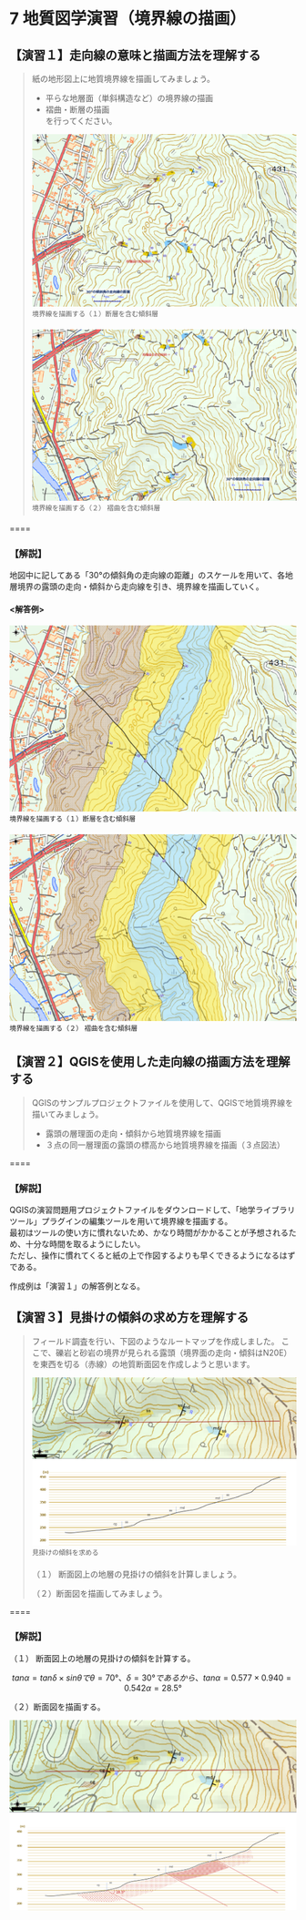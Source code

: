 # 7 地質図学演習（境界線の描画）  

## 【演習１】走向線の意味と描画方法を理解する  

>  紙の地形図上に地質境界線を描画してみましょう。  
> * 平らな地層面（単斜構造など）の境界線の描画
> * 褶曲・断層の描画  
> を行ってください。  
>
> ![境界線を描画する1](./img/chapter07_07.png)  
> <sup>境界線を描画する（１）断層を含む傾斜層</sup>  
>
> ![境界線を描画する2](./img/chapter07_08.png)  
> <sup>境界線を描画する（２） 褶曲を含む傾斜層</sup>  

====  
### 【解説】    

地図中に記してある「30°の傾斜角の走向線の距離」のスケールを用いて、各地層境界の露頭の走向・傾斜から走向線を引き、境界線を描画していく。

#### <解答例>    

![境界線を描画する1](./img/task_07_1_1.png)  
<sup>境界線を描画する（１）断層を含む傾斜層</sup>  

![境界線を描画する2](./img/task_07_1_2.png)  
<sup>境界線を描画する（２） 褶曲を含む傾斜層</sup>  


## 【演習２】QGISを使用した走向線の描画方法を理解する   

> QGISのサンプルプロジェクトファイルを使用して、QGISで地質境界線を描いてみましょう。  
> 
> * 露頭の層理面の走向・傾斜から地質境界線を描画
> * ３点の同一層理面の露頭の標高から地質境界線を描画（３点図法）  
> 

====    

### 【解説】  

QGISの演習問題用プロジェクトファイルをダウンロードして、「地学ライブラリツール」プラグインの編集ツールを用いて境界線を描画する。  
最初はツールの使い方に慣れないため、かなり時間がかかることが予想されるため、十分な時間を取るようにしたい。  
ただし、操作に慣れてくると紙の上で作図するよりも早くできるようになるはずである。

作成例は「演習１」の解答例となる。  


## 【演習３】見掛けの傾斜の求め方を理解する  

> フィールド調査を行い、下図のようなルートマップを作成しました。 ここで、礫岩と砂岩の境界が見られる露頭（境界面の走向・傾斜はN20E）を東西を切る（赤線）の地質断面図を作成しようと思います。
>
> ![見掛けの傾斜を求める](./img/chapter07_06.png)  
> <sup>見掛けの傾斜を求める</sup>  
>
> （１） 断面図上の地層の見掛けの傾斜を計算しましょう。
>
> （２）断面図を描画してみましょう。  
> 

====    

### 【解説】    

（１） 断面図上の地層の見掛けの傾斜を計算する。

```math
tan α = tan δ × sin θ で
θ = 70°、δ = 30°  であるから、
  tan α = 0.577 × 0.940 = 0.542
  α = 28.5°
```

（２）断面図を描画する。  

![断面図](./img/task_07_3_1.png)  